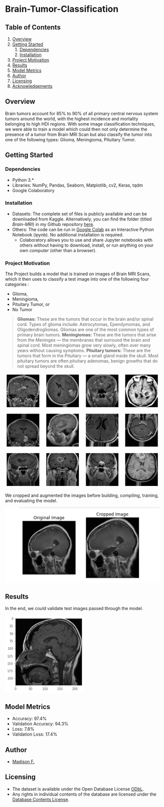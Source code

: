 # Brain-Tumor-Classification

## Table of Contents

1. [Overview](#overview)
2. [Getting Started](#getting-started)
    1. [Dependencies](#dependencies)
    2. [Installation](#installation)
3. [Project Motivation](#project-motivation)
4. [Results](#results)
5. [Model Metrics](#model_metrics)
6. [Author](#author)
7. [Licensing](#licensing)
8. [Acknowledgements](#ack)

## Overview <a name="overview"></a>
Brain tumors account for 85% to 90% of all primary central nervous system tumors around the world, with the highest incidence and mortality belonging to high HDI regions. With some image classification techniques, we were able to train a model which could then not only determine the presence of a tumor from Brain MRI Scan but also classify the tumor into one of the following types: Glioma, Meningioma, Pituitary Tumor.

## Getting Started <a name="getting-started"></a>

### Dependencies <a name="dependencies"></a>
* Python 3.*
* Libraries: NumPy, Pandas, Seaborn, Matplotlib, cv2, Keras, tqdm
* Google Colaboratory

### Installation <a name="installation"></a>

* Datasets: The complete set of files is publicly available and can be downloaded from Kaggle. Alternatively, you can find the folder (titled _Brain-MRI_) in my Github repository [here](https://github.com/madison-freeman/brain-tumor-classification-model/tree/master/Brain-MRI).
* Others: The code can be run in [Google Colab](https://colab.research.google.com/drive/1XAD2nPRfV0y5vqo5nZJsRf5h_rxBAwLy#scrollTo=M80yL7QlDgMX) as an Interactive Python Notebook (ipynb). No additional installation is required.
    - Colaboratory allows you to use and share Jupyter notebooks with others without having to download, install, or run anything on your own computer (other than a browser).

### Project Motivation <a name="project-motivation"></a>

The Project builds a model that is trained on images of Brain MRI Scans, which it then uses to classify a test image into one of the following four categories : 

* Glioma,
* Meningioma,
* Pituitary Tumor, or
* No Tumor

> **Gliomas:** These are the tumors that occur in the brain and/or spinal cord. Types of glioma include: Astrocytomas, Ependymomas, and Oligodendrogliomas. Gliomas are one of the most common types of primary brain tumors. 
> **Meningiomas:** These are the tumors that arise from the Meninges — the membranes that surround the brain and spinal cord. Most meningiomas grow very slowly, often over many years without causing symptoms. 
> **Pituitary tumors:** These are the tumors that form in the Pituitary — a small gland inside the skull. Most pituitary tumors are often pituitary adenomas, benign growths that do not spread beyond the skull.

![dataset](https://raw.githubusercontent.com/madison-freeman/brain-tumor-classification-model/master/screenshots/dataset1.png)

We cropped and augmented the images before building, compiling, training, and evaluating the model.

![crop](https://github.com/madison-freeman/brain-tumor-classification-model/blob/master/screenshots/crop-img.png)

## Results<a name="results"></a>
In the end, we could validate test images passed through the model.

![validation](https://github.com/madison-freeman/brain-tumor-classification-model/blob/master/screenshots/valid-img1.png)

## Model Metrics<a name="model-metrics"></a>
* Accuracy: 97.4%
* Validation Accuracy: 94.3%
* Loss: 7.8%
* Validation Loss: 17.4%

## Author<a name="author"></a>
* [Madison F.](https://github.com/madison-freeman)

## Licensing<a name="licensing"></a>

* The dataset is available under the Open Database License [ODbL](http://opendatacommons.org/licenses/odbl/1.0/).
* Any rights in individual contents of the database are licensed under the [Database Contents License](http://opendatacommons.org/licenses/dbcl/1.0/).

